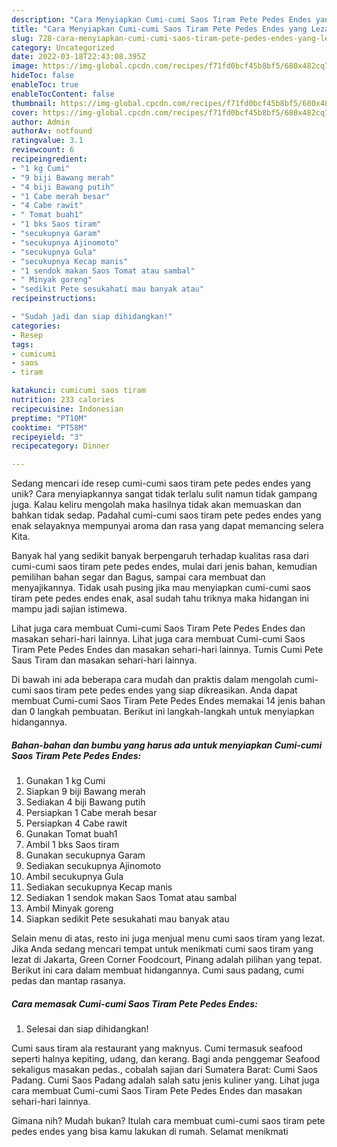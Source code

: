```yaml
---
description: "Cara Menyiapkan Cumi-cumi Saos Tiram Pete Pedes Endes yang Lezat"
title: "Cara Menyiapkan Cumi-cumi Saos Tiram Pete Pedes Endes yang Lezat"
slug: 728-cara-menyiapkan-cumi-cumi-saos-tiram-pete-pedes-endes-yang-lezat
category: Uncategorized
date: 2022-03-18T22:43:08.395Z
image: https://img-global.cpcdn.com/recipes/f71fd0bcf45b8bf5/680x482cq70/cumi-cumi-saos-tiram-pete-pedes-endes-foto-resep-utama.jpg
hideToc: false
enableToc: true
enableTocContent: false
thumbnail: https://img-global.cpcdn.com/recipes/f71fd0bcf45b8bf5/680x482cq70/cumi-cumi-saos-tiram-pete-pedes-endes-foto-resep-utama.jpg
cover: https://img-global.cpcdn.com/recipes/f71fd0bcf45b8bf5/680x482cq70/cumi-cumi-saos-tiram-pete-pedes-endes-foto-resep-utama.jpg
author: Admin
authorAv: notfound
ratingvalue: 3.1
reviewcount: 6
recipeingredient:
- "1 kg Cumi"
- "9 biji Bawang merah"
- "4 biji Bawang putih"
- "1 Cabe merah besar"
- "4 Cabe rawit"
- " Tomat buah1"
- "1 bks Saos tiram"
- "secukupnya Garam"
- "secukupnya Ajinomoto"
- "secukupnya Gula"
- "secukupnya Kecap manis"
- "1 sendok makan Saos Tomat atau sambal"
- " Minyak goreng"
- "sedikit Pete sesukahati mau banyak atau"
recipeinstructions:

- "Sudah jadi dan siap dihidangkan!"
categories:
- Resep
tags:
- cumicumi
- saos
- tiram

katakunci: cumicumi saos tiram 
nutrition: 233 calories
recipecuisine: Indonesian
preptime: "PT10M"
cooktime: "PT58M"
recipeyield: "3"
recipecategory: Dinner

---
```





Sedang mencari ide resep cumi-cumi saos tiram pete pedes endes yang unik? Cara menyiapkannya sangat tidak terlalu sulit namun tidak gampang juga. Kalau keliru mengolah maka hasilnya tidak akan memuaskan dan bahkan tidak sedap. Padahal cumi-cumi saos tiram pete pedes endes yang enak selayaknya mempunyai aroma dan rasa yang dapat memancing selera Kita.





Banyak hal yang sedikit banyak berpengaruh terhadap kualitas rasa dari cumi-cumi saos tiram pete pedes endes, mulai dari jenis bahan, kemudian pemilihan bahan segar dan Bagus, sampai cara membuat dan menyajikannya. Tidak usah pusing jika mau menyiapkan cumi-cumi saos tiram pete pedes endes enak,      asal sudah tahu triknya maka hidangan ini mampu jadi sajian istimewa.














Lihat juga cara membuat Cumi-cumi Saos Tiram Pete Pedes Endes dan masakan sehari-hari lainnya. Lihat juga cara membuat Cumi-cumi Saos Tiram Pete Pedes Endes dan masakan sehari-hari lainnya. Tumis Cumi Pete Saus Tiram dan masakan sehari-hari lainnya.






Di bawah ini ada beberapa cara mudah dan praktis dalam mengolah cumi-cumi saos tiram pete pedes endes yang siap dikreasikan. Anda dapat membuat Cumi-cumi Saos Tiram Pete Pedes Endes memakai 14 jenis bahan dan 0 langkah pembuatan. Berikut ini langkah-langkah untuk menyiapkan hidangannya.

<!--inarticleads1-->

##### Bahan-bahan dan bumbu yang harus ada untuk menyiapkan Cumi-cumi Saos Tiram Pete Pedes Endes:

1. Gunakan 1 kg Cumi
1. Siapkan 9 biji Bawang merah
1. Sediakan 4 biji Bawang putih
1. Persiapkan 1 Cabe merah besar
1. Persiapkan 4 Cabe rawit
1. Gunakan  Tomat buah1
1. Ambil 1 bks Saos tiram
1. Gunakan secukupnya Garam
1. Sediakan secukupnya Ajinomoto
1. Ambil secukupnya Gula
1. Sediakan secukupnya Kecap manis
1. Sediakan 1 sendok makan Saos Tomat atau sambal
1. Ambil  Minyak goreng
1. Siapkan sedikit Pete sesukahati mau banyak atau


Selain menu di atas, resto ini juga menjual menu cumi saos tiram yang lezat. Jika Anda sedang mencari tempat untuk menikmati cumi saos tiram yang lezat di Jakarta, Green Corner Foodcourt, Pinang adalah pilihan yang tepat. Berikut ini cara dalam membuat hidangannya. Cumi saus padang, cumi pedas dan mantap rasanya. 

<!--inarticleads2-->

##### Cara memasak Cumi-cumi Saos Tiram Pete Pedes Endes:


1. Selesai dan siap dihidangkan!

Cumi saus tiram ala restaurant yang maknyus. Cumi termasuk seafood seperti halnya kepiting, udang, dan kerang. Bagi anda penggemar Seafood sekaligus masakan pedas., cobalah sajian dari Sumatera Barat: Cumi Saos Padang. Cumi Saos Padang adalah salah satu jenis kuliner yang. Lihat juga cara membuat Cumi-cumi Saos Tiram Pete Pedes Endes dan masakan sehari-hari lainnya. 

Gimana nih? Mudah bukan? Itulah cara membuat cumi-cumi saos tiram pete pedes endes yang bisa kamu lakukan di rumah. Selamat menikmati
